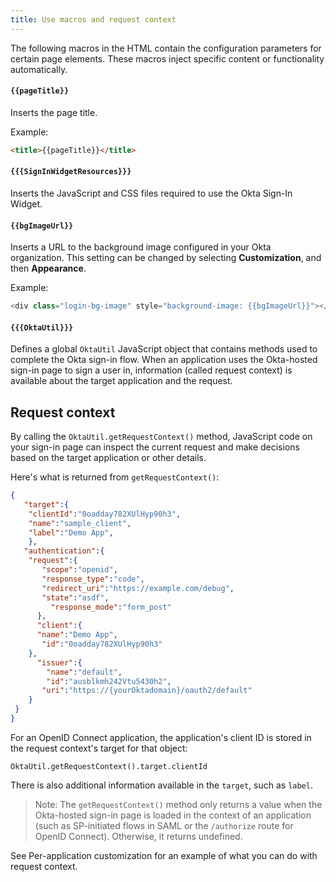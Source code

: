 ```yaml
---
title: Use macros and request context
---
```

The following macros in the HTML contain the configuration parameters for certain page elements. These macros inject specific content or functionality automatically.

#### <span v-pre>`{{pageTitle}}`</span>
Inserts the page title.

Example:
   ```html
   <title>{{pageTitle}}</title>
   ```

#### <span v-pre>`{{{SignInWidgetResources}}}`</span>
Inserts the JavaScript and CSS files required to use the Okta Sign-In Widget.

#### <span v-pre>`{{bgImageUrl}}`</span>
Inserts a URL to the background image configured in your Okta organization. This setting can be changed by selecting **Customization**, and then **Appearance**.

Example:
   ```javascript
   <div class="login-bg-image" style="background-image: {{bgImageUrl}}"></div>
   ```

####  <span v-pre>`{{{OktaUtil}}}`</span>
Defines a global `OktaUtil` JavaScript object that contains methods used to complete the Okta sign-in flow. When an application uses the Okta-hosted sign-in page to sign a user in, information (called request context) is available about the target application and the request.

## Request context

By calling the `OktaUtil.getRequestContext()` method, JavaScript code on your sign-in page can inspect the current request and make decisions based on the target application or other details.

Here's what is returned from `getRequestContext()`:

   ```json
   {
      "target":{
       "clientId":"0oadday782XUlHyp90h3",
       "name":"sample_client",
       "label":"Demo App",
       },
      "authentication":{
       "request":{
          "scope":"openid",
          "response_type":"code",
          "redirect_uri":"https://example.com/debug",
          "state":"asdf",
            "response_mode":"form_post"
         },
         "client":{
         "name":"Demo App",
          "id":"0oadday782XUlHyp90h3"
       },
         "issuer":{
           "name":"default",
           "id":"ausblkmh242Vtu5430h2",
          "uri":"https://{yourOktadomain}/oauth2/default"
       }
    }
   }
   ```

For an OpenID Connect application, the application's client ID is stored in the request context's target for that object:

```
OktaUtil.getRequestContext().target.clientId
```

There is also additional information available in the `target`, such as `label`.

> Note: The `getRequestContext()` method only returns a value when the Okta-hosted sign-in page is loaded in the context of an application (such as SP-initiated flows in SAML or the `/authorize` route for OpenID Connect). Otherwise, it returns undefined.

See <GuideLink link="../customization-examples/#per-application-customization">Per-application customization</GuideLink> for an example of what you can do with request context.

<NextSectionLink/>
